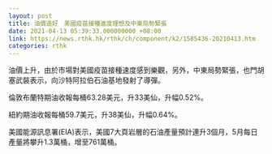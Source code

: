 ```yaml
---
layout: post
title: 油價造好　美國疫苗接種進度理想及中東局勢緊張
date: 2021-04-13 05:39:33.000000000 +08:00
link: https://news.rthk.hk/rthk/ch/component/k2/1585436-20210413.htm
categories: rthk
---
```


油價上升，由於市場對美國疫苗接種速度感到樂觀，另外，中東局勢緊張，也門胡塞武裝表示，向沙特阿拉伯石油基地發射了導彈。

倫敦布蘭特期油收報每桶63.28美元，升33美仙，升幅0.52%。

紐約期油收報每桶59.7美元，升38美仙，升幅0.64%。

美國能源訊息署(EIA)表示，美國7大頁岩層的石油產量預計連升3個月，5月每日產量將攀升1.3萬桶，增至761萬桶。
